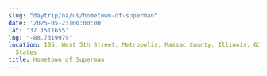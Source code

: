 ```yaml
---
slug: "daytrip/na/us/hometown-of-superman"
date: '2025-05-23T00:00:00'
lat: '37.1511655'
lng: '-88.7319979'
location: 105, West 5th Street, Metropolis, Massac County, Illinois, 62960, United
  States
title: Hometown of Superman
---
```



